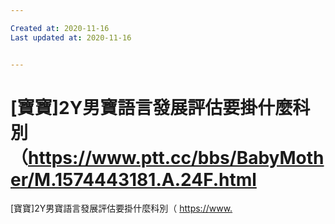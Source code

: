```yaml
---

Created at: 2020-11-16
Last updated at: 2020-11-16


---
```


# [寶寶]2Y男寶語言發展評估要掛什麼科別（https://www.ptt.cc/bbs/BabyMother/M.1574443181.A.24F.html


\[寶寶\]2Y男寶語言發展評估要掛什麼科別（
<https://>[www.](http://www.ptt.cc/bbs/BabyMother/M.1574443181.A.24F.html)

